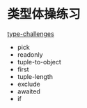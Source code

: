 # 类型体操练习

[type-challenges](https://github.com/type-challenges/type-challenges)

- pick
- readonly
- tuple-to-object
- first
- tuple-length
- exclude
- awaited
- if
